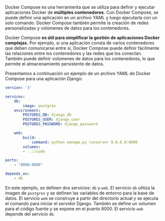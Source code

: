 Docker Compose es una herramienta que se utiliza para definir y ejecutar aplicaciones Docker de **múltiples contenedores.** Con Docker Compose, se puede definir una aplicación en un archivo YAML y luego ejecutarla con un solo comando. Docker Compose también permite la creación de redes personalizadas y volúmenes de datos para los contenedores.

Docker Compose **es útil para simplificar la gestión de aplicaciones Docker complejas.** Por ejemplo, si una aplicación consta de varios contenedores que deben comunicarse entre sí, Docker Compose puede definir fácilmente las relaciones entre los contenedores y las redes que los conectan. También puede definir volúmenes de datos para los contenedores, lo que permite el almacenamiento persistente de datos.

Presentamos a continuación un ejemplo de un archivo YAML de Docker Compose para una aplicación Django:

```yaml
version: '3'

services:
	db:
		image: postgres
	environment:
		POSTGRES_DB: django_db
		POSTGRES_USER: django_user
		POSTGRES_PASSWORD: django_password

	web:
		build: .
			command: python manage.py runserver 0.0.0.0:8000
		volumes:
		-  .:/code

ports:
	- "8000:8000"

depends_on:
	- db
```

En este ejemplo, se definen dos servicios: `db` y `web`. El servicio `db` utiliza la imagen de `postgres` y se definen las variables de entorno para la base de datos. El servicio `web` se construye a partir del directorio actual y se ejecuta el comando para iniciar el servidor Django. También se define un volumen para el código fuente y se expone en el puerto 8000. El servicio `web` depende del servicio `db`.